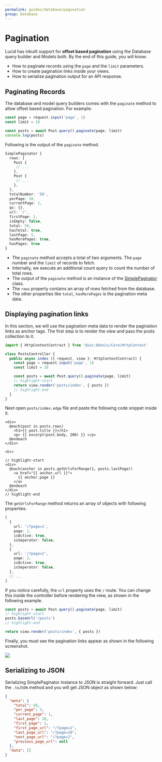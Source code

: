 ```yaml
---
permalink: guides/database/pagination
group: Database
---
```


# Pagination
Lucid has inbuilt support for **offset based pagination** using the Database query builder and Models both. By the end of this guide, you will know:

- How to paginate records using the `page` and the `limit` parameters.
- How to create pagination links inside your views.
- How to serialize pagination output for an API response.

## Paginating Records
The database and model query builders comes with the `paginate` method to allow offset based pagination. For example:

```ts
const page = request.input('page', 1)
const limit = 10

const posts = await Post.query().paginate(page, limit)
console.log(posts)
```

Following is the output of the `paginate` method.

```ts
SimplePaginator {
  rows: [
    Post {
     // ...
    },
    Post {
     // ...
    },
  ],
  totalNumber: '50',
  perPage: 10,
  currentPage: 1,
  qs: {},
  url: '/',
  firstPage: 1,
  isEmpty: false,
  total: 50,
  hasTotal: true,
  lastPage: 5,
  hasMorePages: true,
  hasPages: true
}
```

- The `paginate` method accepts a total of two arguments. The `page` number and the `limit` of records to fetch.
- Internally, we execute an additional count query to count the number of total rows.
- The output of the `paginate` method is an instance of the [SimplePaginator](https://github.com/adonisjs/lucid/blob/9876fdad6e7cdec70c6bad9edb6c4dc4bd5c7afd/src/Database/Paginator/SimplePaginator.ts) class.
- The `rows` property contains an array of rows fetched from the database.
- The other properties like `total`, `hasMorePages` is the pagination meta data.

## Displaying pagination links
In this section, we will use the pagination meta data to render the pagination links as anchor tags. The first step is to render the view and pass the posts collection to it.

```ts
import { HttpContextContract } from '@ioc:Adonis/Core/HttpContext'

class PostsController {
  public async index ({ request, view }: HttpContextContract) {
    const page = request.input('page', 1)
    const limit = 10

    const posts = await Post.query().paginate(page, limit)
    // highlight-start
    return view.render('posts/index', { posts })
    // highlight-end
  }
}
``` 

Next open `posts/index.edge` file and paste the following code snippet inside it.

```edge
<div>
  @each(post in posts.rows)
    <h1>{{ post.title }}</h1>
    <p> {{ excerpt(post.body, 200) }} </p>
  @endeach
</div>

<hr>

// highlight-start
<div>
  @each(anchor in posts.getUrlsForRange(1, posts.lastPage))
    <a href="{{ anchor.url }}">
      {{ anchor.page }}
    </a>
  @endeach
</div>
// highlight-end
```

The `getUrlsForRange` method returns an array of objects with following properties.

```ts
[
  {
    url: '/?page=1',
    page: 1,
    isActive: true,
    isSeperator: false,
  },
  {
    url: '/?page=2',
    page: 2,
    isActive: true,
    isSeperator: false,
  },
  // ...
]
```

If you notice carefully, the `url` property uses the `/` route. You can change this inside the controller before rendering the view, as shown in the following example.

```ts
const posts = await Post.query().paginate(page, limit)
// highlight-start
posts.baseUrl('/posts')
// highlight-end

return view.render('posts/index', { posts })
```

Finally, you must see the pagination links appear as shown in the following screenshot.

![](https://res.cloudinary.com/adonis-js/image/upload/v1596970976/adonisjs.com/lucid-pagination.png)

## Serializing to JSON
Serializing SimplePaginator instance to JSON is straight forward. Just call the `.toJSON` method and you will get JSON object as shown below:

```json
{
  "meta": {
    "total": 50,
    "per_page": 5,
    "current_page": 1,
    "last_page": 10,
    "first_page": 1,
    "first_page_url": "/?page=1",
    "last_page_url": "/?page=10",
    "next_page_url": "/?page=2",
    "previous_page_url": null
  },
  "data": []
}
```
